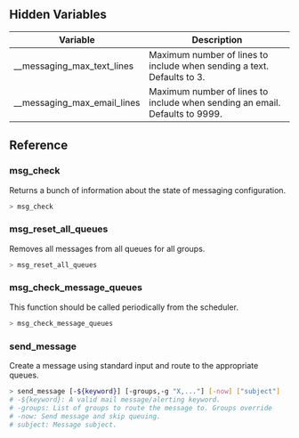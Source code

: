 
## Hidden Variables

| Variable | Description |
| --- | --- | 
| __messaging_max_text_lines | Maximum number of lines to include when sending a text. Defaults to 3. |
| __messaging_max_email_lines | Maximum number of lines to include when sending an email. Defaults to 9999. |

## Reference


### msg_check
Returns a bunch of information about the state of messaging configuration.
```bash
> msg_check
```

### msg_reset_all_queues
Removes all messages from all queues for all groups.
```bash
> msg_reset_all_queues
```

### msg_check_message_queues
This function should be called periodically from the scheduler.
```bash
> msg_check_message_queues
```

### send_message
Create a message using standard input and route to the appropriate queues.
```bash
> send_message [-${keyword}] [-groups,-g "X,..."] [-now] ["subject"]
# -${keyword}: A valid mail message/alerting keyword.
# -groups: List of groups to route the message to. Groups override
# -now: Send message and skip queuing.
# subject: Message subject.
```

